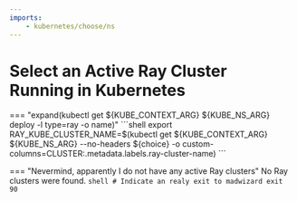 ```yaml
---
imports:
    - kubernetes/choose/ns
---
```


# Select an Active Ray Cluster Running in Kubernetes

=== "expand(kubectl get ${KUBE_CONTEXT_ARG} ${KUBE_NS_ARG} deploy -l type=ray -o name)"
    ```shell
    export RAY_KUBE_CLUSTER_NAME=$(kubectl get ${KUBE_CONTEXT_ARG} ${KUBE_NS_ARG} --no-headers ${choice} -o custom-columns=CLUSTER:.metadata.labels.ray-cluster-name)
    ```

=== "Nevermind, apparently I do not have any active Ray clusters"
    No Ray clusters were found.
    ```shell
    # Indicate an realy exit to madwizard
    exit 90
    ```
